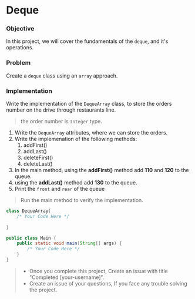 # Deque

### Objective

In this project, we will cover the fundamentals of the `deque`, and it's operations.

### Problem

Create a `deque` class using an `array` approach.

### Implementation

Write the implementation of the `DequeArray` class, to store the orders number on the drive through restaurants line.

> the order number is `Integer` type.

1. Write the `DequeArray` attributes, where we can store the orders.
2. Write the implemenation of the following methods:
   1. addFirst()
   2. addLast()
   3. deleteFirst()
   4. deleteLast()
3. In the main method, using the **addFirst()** method add **110** and **120** to the queue.
4. using the **addLast()** method add **130** to the queue.
5. Print the `front` and `rear` of the queue

> Run the main method to verify the implementation.

````Java
class DequeArray{
    /* Your Code Here */
  
}

public class Main {
    public static void main(String[] args) {
        /* Your Code Here */
    }
}

````

> * Once you complete this project, Create an issue with title "Completed [your-username]".
> * Create an issue of your questions, If you face any trouble solving the project.

